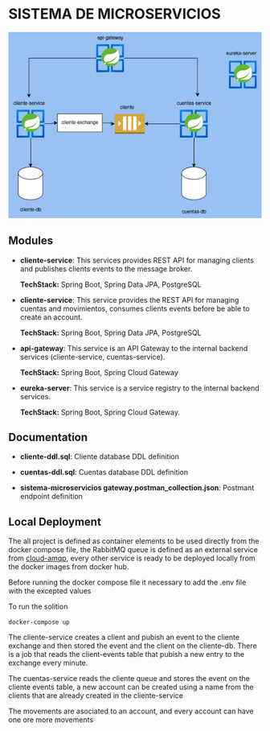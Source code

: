 # SISTEMA DE MICROSERVICIOS

![sistema-microservicios](docs/sistema-microservicios.png)

## Modules
* **cliente-service**:
  This services provides REST API for managing clients and publishes clients events to the message broker.

  **TechStack:** Spring Boot, Spring Data JPA, PostgreSQL


* **cliente-service**:
  This service provides the REST API for managing cuentas and movimientos, consumes clients events before be able to create an account.

  **TechStack:** Spring Boot, Spring Data JPA, PostgreSQL


* **api-gateway**:
  This service is an API Gateway to the internal backend services (cliente-service, cuentas-service).

  **TechStack:** Spring Boot, Spring Cloud Gateway


* **eureka-server**:
  This service is a service registry to the internal backend services.

  **TechStack:** Spring Boot, Spring Cloud Gateway.

## Documentation

* **cliente-ddl.sql**:
Cliente database DDL definition


* **cuentas-ddl.sql**:
Cuentas database DDL definition


* **sistema-microservicios gateway.postman_collection.json**:
Postmant endpoint definition

## Local Deployment

The all project is defined as container elements to be used directly from the docker compose
file, the RabbitMQ queue is defined as an external service from [cloud-amqp](https://www.cloudamqp.com/),
every other service is ready to be deployed locally from the docker images from docker hub.

Before running the docker compose file it necessary to add the .env file with the excepted values

To run the solition
```dockerignore
docker-compose up
```

The cliente-service creates a client and pubish an event to the cliente exchange and then stored
the event and the client on the cliente-db. There is a job that reads the client-events table that pubish
a new entry to the exchange every minute.


The cuentas-service reads the cliente queue and stores the event on the cliente events table,
a new account can be created using a name from the clients that are already created in the cliente-service

The movements are asociated to an account, and every account can have one ore more movements

